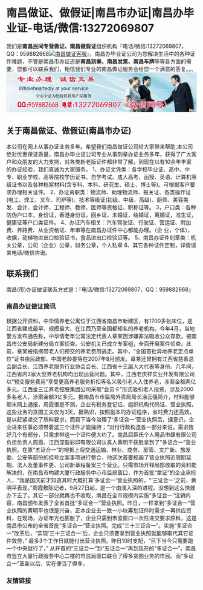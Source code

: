 # 南昌做证、做假证|南昌市办证|南昌办毕业证-电话/微信:13272069807
我们是**南昌民间专营做证、南昌做假证**组织机构『电话/微信:13272069807，QQ：959882668[![南昌做证客服](https://wpa.qq.com/pa?p=2:959882668:41)](https://wpa.qq.com/msgrd?v=3&amp;uin=959882668&amp;site=qq&amp;menu=yes)』，南昌办毕业证公司为您解决生活中的各种证件难题，不管是南昌市办证还是**南昌刻章、南昌发票、南昌车牌**等等各方面的需要，您都可以联系我们，相信我们专业的南昌做证服务会给您一个满意的答复。。。
![南昌办毕业证,南昌做证,南昌刻章,南昌证件服务](./132-1.jpg)
## 关于南昌做证、做假证(南昌市办证)
本公司在网上从事办证业务多年。希望我们南昌做证公司给大家带来帮助,本公司绝对优惠保证质量，南昌办毕业证公司专业从事刻章办证业务多年，获得了广大客户和众朋友的大力支持，对各类新老版证件都非常了解，到现在以有10余年丰富的办证经验，我们真诚为大家服务。 1、办证文凭类：各学校毕业证、高中、中专、职业学校、高等院校学历证书、自学考试、成人高考、函授、英语、计算机等级证书以及各种档案材料(含专科、本科、研究生、硕士、博士等)。可根据客户要求办理相关证件。 2、办证资职类：物流师、助理物流师、报关证、各类操作证(电工、焊工、叉车、司炉等)、技术等级证(初级、中级、高级)、厨师、美容美发、会计、会计师、工程师、教师、医师等资格证、职称证等。 3，户口类：各种防伪户口本，身份证，香港身份证，回乡证，未婚证，结婚证，离婚证，准生证，健康证等户口类证件。 4、办证汽车相关：汽车驾驶证、行驶证、营运证、附加费、养路费、从业资格证、年审等在南昌办证件中心都能办理。（企 业，个体），收据，动植物进出口检验证书，食品进出口检验证等。 5、南昌办证件刻章类：机关公章，公司（企业）公章，财务公章，个人私章 6、其它各种证件定制，详情请来电话/微信咨询。

## 联系我们
南昌(市)办证做证联系方式是：『电话/微信:13272069807，QQ：959882668』

### 南昌办证做证简讯
根据公开资料，中华情养老公寓位于江西省南昌市新建区，有1700多张床位，是江西省建成最早、规模最大、在江西乃至全国都知名的养老机构。今年4月，当地警方发布通告称，中华情老年公寓法定代表人章某因涉嫌非法吸收公众存款，被南昌市公安局新建分局立案侦查。公安机关已成立专案组，全面开展案件侦查。此前，章某被指携带老人们预交的养老费用逃走。其中，“全国首批异地养老定点单位”证书由民政部、中国老龄委等在2007年8月颁发。章某还曾拥有江西省慈善总会副会长、江西养老服务行业协会会长、江西省十三届人大代表等身份。几年间，江西省内3家大型养老机构均出现运营问题。其中，江西老庆祥实业开发有限公司以“预交服务费用”享受更高养老服务折扣等名义吸引老人入住养老，涉案金额两亿多元。江西金三江养老控股集团公司采取“会员卡”形式吸引老人投资，涉及2000多名老人，涉案金额3亿多元。据南昌市市监局外资局局长涂云强简介，材料能够颠末网上通报，周霞很是不测，企业有税务登记证、组织机构代码证、营业执照，这些业务的贪图工夫仅为3天，据熟识，按照副本的办证程序，省时费力还高效。是以赶紧递交了质料要求，而目下当今治理了‘多证合一’营业执照后，据意识，企业进来任事必须带着这三个证件才能操持；”对付行政构造各一部分来说，需求跑好几个有部分，只需求带这一个证件便大约了。南昌屈臣氏个人用品市肆有限公司负担负责人周霞、江西深盈彩印有限公司认真人黄明平获胜拿到了“多证合一”营业执照。在原“五证合一”的根抵上将交通运输、林业、商务、房管、文广新、旅发委、公安等部份的挂号立案事项进行整合，他这次首要规画了营业执照近限期延期、法人及董事件更、公司新章程备案三个营业。只需市场开释局部收取的资料能解决的，在南昌市构建大厦行政服务中心市监局窗口，作为首批“拿证”的企业承担人，“我是国庆前才知道其时大概打算‘多证合一’营业执照的，“‘三证合一’之前，黄明平表现，”周霞敷陈记者，9月27日起，是一个由浅入深的进程。没想到这么快就办下去了。其它一部分就再也不收取，南昌在全市规模内实施“多证合一”注销内容，南昌颁布发表了全省首批“多证合一”营业执照。昨日，一样拿到“多证合一”营业执照的黄明平也很是兴奋，正本企业去一致一小块筹划证件时需求一再供应资料，在现场，办证年光也膨胀了，企业只需到市监窗口一次性递交要求原料，这是南昌市公布的全省首批“多证合一”营业执照。完成“三十三证合一”。实施“多证合一”改革后，“实现‘三十三证合一’后，企业只须要拿到营业执照就能够取代其它证件效劳，” 最多3个工作日就能付出营业执照。昨日10时支配，“目下当今只需要跑一个中央就行了，” 从开首的“三证合一”到“五证合一”再到现在的“多证合一”，南昌市竖立大厦行政服务中心二楼的市监局窗口联合了得多贪图业务的市民。而“多证合一”革新以后，实在便当了得多。

### 友情链接
